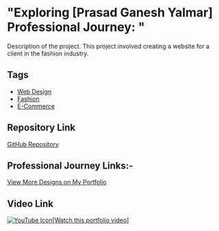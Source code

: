 # "Exploring [Prasad Ganesh Yalmar] Professional Journey: "

Description of the project. This project involved creating a website for a client in the fashion industry.

## Tags
- [Web Design](#)
- [Fashion](#)
- [E-Commerce](#)

## Repository Link
[GitHub Repository]([https://github.com/yourusername/project-title](https://mipashyayalmar.github.io/-Profile-data/))

##  Professional Journey Links:-
[View More Designs on My Portfolio](https://mipashyayalmar.github.io/-Profile-data/)

## Video Link
[![YouTube Icon[Watch this portfolio video]](https://www.iconfinder.com/icons/1243689/download/png/32)](https://www.youtube.com/watch?v=yourvideoid)
